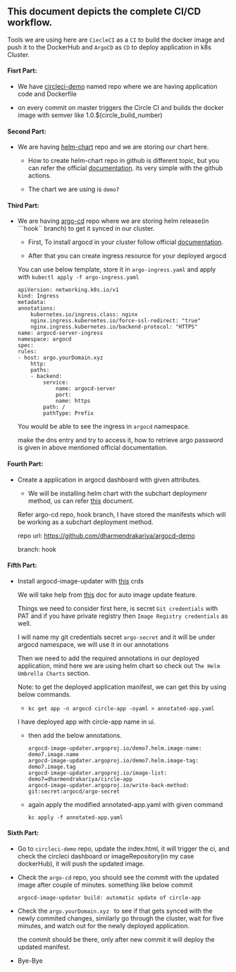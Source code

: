 ## This document depicts the complete CI/CD workflow.

Tools we are using here are ```CiecleCI``` as a ```CI``` to build the docker image and push it to the DockerHub and ```ArgoCD``` as ```CD``` to deploy application in k8s Cluster.


#### Fisrt Part:

- We have [circleci-demo](https://github.com/dharmendrakariya/circleci-demo) named repo where we are having application code and Dockerfile

- on every commit on master triggers the Circle CI and builds the docker image with semver like 1.0.$(circle_build_number)

#### Second Part:

- We are having [helm-chart](https://github.com/dharmendrakariya/helm-charts) repo and we are storing our chart here.

    - How to create helm-chart repo in github is different topic, but you can refer the official [documentation](https://helm.sh/docs/howto/chart_releaser_action/). its very simple with the github actions.

    - The chart we are using is ```demo7```

#### Third Part: 

- We are having [argo-cd](https://github.com/dharmendrakariya/argocd-demo) repo where we are storing helm release(in ```hook`` branch) to get it synced in our cluster.

    
    - First, To install argocd in your cluster follow official [documentation](https://argo-cd.readthedocs.io/en/stable/getting_started/).

    - After that you can create ingress resource for your deployed argocd

    You can use below template, store it in ```argo-ingress.yaml``` and apply with ```kubectl apply -f argo-ingress.yaml```

    ```
    apiVersion: networking.k8s.io/v1
    kind: Ingress
    metadata:
    annotations:
        kubernetes.io/ingress.class: nginx
        nginx.ingress.kubernetes.io/force-ssl-redirect: "true"
        nginx.ingress.kubernetes.io/backend-protocol: "HTTPS"
    name: argocd-server-ingress
    namespace: argocd
    spec:
    rules:
    - host: argo.yourDomain.xyz
        http:
        paths:
        - backend:
            service:
                name: argocd-server
                port:
                name: https
            path: /
            pathType: Prefix
    ```

    You would be able to see the ingress in ```argocd``` namespace.

    make the dns entry and try to access it, how to retrieve argo password is given in above mentioned official documentation.

#### Fourth Part:

- Create a application in argocd dashboard with given attributes.

    - We will be installing helm chart with the subchart deploymenr method, us can refer [this](https://cloud.redhat.com/blog/continuous-delivery-with-helm-and-argo-cd) document. 

    Refer argo-cd repo, hook branch, I have stored the manifests which will be working as a subchart deployment method.

    repo url: https://github.com/dharmendrakariya/argocd-demo

    branch: hook

#### Fifth Part:

- Install argocd-image-updater with [this](https://argocd-image-updater.readthedocs.io/en/stable/install/start/#apply-the-installation-manifests) crds

    We will take help from [this](https://www.padok.fr/en/blog/argocd-image-updater) doc for auto image update feature.

    Things we need to consider first here, is secret ```Git credentials``` with PAT and if you have private registry then ```Image Registry credentials``` as well.

    I will name my git credentials secret ```argo-secret``` and it will be under argocd namespace, we will use it in our annotations

    Then we need to add the required annotations in our deployed application, mind here we are using helm chart so check out ```The Helm Umbrella Charts``` section.

    Note: to get the deployed application manifest, we can get this by using below commands.

    - ``` kc get app -n argocd circle-app -oyaml > annotated-app.yaml ```
    
    I have deployed app with circle-app name in ui.

    - then add the below annotations.

        ```
        argocd-image-updater.argoproj.io/demo7.helm.image-name: demo7.image.name
        argocd-image-updater.argoproj.io/demo7.helm.image-tag: demo7.image.tag
        argocd-image-updater.argoproj.io/image-list: demo7=dharmendrakariya/circle-app
        argocd-image-updater.argoproj.io/write-back-method: git:secret:argocd/argo-secret
        ```

    - again apply the modified annotated-app.yaml with given command

        ```kc apply -f annotated-app.yaml```

#### Sixth Part:


- Go to ```circleci-demo``` repo, update the index.html, it will trigger the ci, and check the circleci dashboard or imageRepository(in my case dockerHub), it will push the updated image.  

- Check the ```argo-cd``` repo, you should see the commit with the updated image after couple of minutes. something like below commit

    ``` argocd-image-updater build: automatic update of circle-app ```

- Check the ```argo.yourDomain.xyz ``` to see if that gets synced with the newly commited changes, similarly go through the cluster, wait for five minutes, and watch out for the newly deployed application.

    the commit should be there, only after new commit it will deploy the updated manifest.

- Bye-Bye